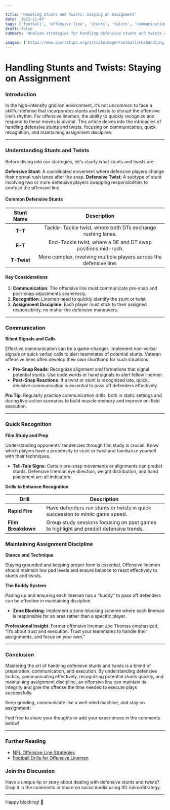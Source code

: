 ```yaml
---

title: 'Handling Stunts and Twists: Staying on Assignment'
date: '2022-11-07'
tags: ['football', 'offensive line', 'stunts', 'twists', 'communication', 'strategy', 'coaching']
draft: false
summary: 'Analyze strategies for handling defensive stunts and twists with a focus on communication, quick recognition, and maintaining assignment discipline.'

images: ['https://www.sportstips.org/articleimage/Football/LG/handling_stunts_and_twists_staying_on_assignment.webp']
---
```


# Handling Stunts and Twists: Staying on Assignment

### Introduction

In the high-intensity gridiron environment, it’s not uncommon to face a skillful defense that incorporates stunts and twists to disrupt the offensive line’s rhythm. For offensive linemen, the ability to quickly recognize and respond to these moves is pivotal. This article delves into the intricacies of handling defensive stunts and twists, focusing on communication, quick recognition, and maintaining assignment discipline.

---

### Understanding Stunts and Twists

Before diving into our strategies, let's clarify what stunts and twists are:

**Defensive Stunt**: A coordinated movement where defensive players change their normal rush lanes after the snap.
**Defensive Twist**: A subtype of stunt involving two or more defensive players swapping responsibilities to confuse the offensive line.

#### Common Defensive Stunts

| **Stunt Name** | **Description** |
|:--------------:|:---------------:|
| **T-T**        | Tackle-Tackle twist, where both DTs exchange rushing lanes.|
| **E-T**        | End-Tackle twist, where a DE and DT swap positions mid-rush.|
| **T-Twist**    | More complex, involving multiple players across the defensive line.|

#### Key Considerations

1. **Communication**: The offensive line must communicate pre-snap and post-snap adjustments seamlessly.
2. **Recognition**: Linemen need to quickly identify the stunt or twist.
3. **Assignment Discipline**: Each player must stick to their assigned responsibility, no matter the defensive maneuvers.

---

### Communication

**Silent Signals and Calls**

Effective communication can be a game-changer. Implement non-verbal signals or quick verbal calls to alert teammates of potential stunts. Veteran offensive lines often develop their own shorthand for such situations.

- **Pre-Snap Reads**: Recognize alignment and formations that signal potential stunts. Use code words or hand signals to alert fellow linemen.
- **Post-Snap Reactions**: If a twist or stunt is recognized late, quick, decisive communication is essential to pass off defenders effectively.

**Pro Tip**: Regularly practice communication drills, both in static settings and during live-action scenarios to build muscle memory and improve on-field execution.

---

### Quick Recognition

**Film Study and Prep**

Understanding opponents’ tendencies through film study is crucial. Know which players have a propensity to stunt or twist and familiarize yourself with their techniques.

- **Tell-Tale Signs**: Certain pre-snap movements or alignments can predict stunts. Defensive lineman eye direction, weight distribution, and hand placement are all indicators.

**Drills to Enhance Recognition**

| **Drill**         | **Description**                                                                   |
|-------------------|-----------------------------------------------------------------------------------|
| **Rapid Fire**    | Have defenders run stunts or twists in quick succession to mimic game speed.      |
| **Film Breakdown**| Group study sessions focusing on past games to highlight and predict defensive trends.|

### Maintaining Assignment Discipline

**Stance and Technique**

Staying grounded and keeping proper form is essential. Offensive linemen should maintain low pad levels and ensure balance to react effectively to stunts and twists.

**The Buddy System**

Pairing up and ensuring each lineman has a “buddy” to pass off defenders can be effective in maintaining discipline.

- **Zone Blocking**: Implement a zone-blocking scheme where each lineman is responsible for an area rather than a specific player.

**Professional Insight**: Former offensive lineman Joe Thomas emphasized, “It’s about trust and execution. Trust your teammates to handle their assignments, and focus on your own.”

---

### Conclusion

Mastering the art of handling defensive stunts and twists is a blend of preparation, communication, and execution. By understanding defensive tactics, communicating effectively, recognizing potential stunts quickly, and maintaining assignment discipline, an offensive line can maintain its integrity and give the offense the time needed to execute plays successfully.

Keep grinding, communicate like a well-oiled machine, and stay on assignment!

Feel free to share your thoughts or add your experiences in the comments below!

---

### Further Reading

- [NFL Offensive Line Strategies](https://www.nfl.com)
- [Football Drills for Offensive Linemen](https://www.coaching.com)

### Join the Discussion

Have a unique tip or story about dealing with defensive stunts and twists? Drop it in the comments or share on social media using #G  ridironStrategy.

---

Happy blocking! 🏈


